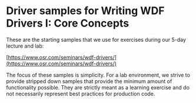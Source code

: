 # Driver samples for Writing WDF Drivers I: Core Concepts #
These are the starting samples that we use for exercises during our 5-day lecture and lab:

[https://www.osr.com/seminars/wdf-drivers/](https://www.osr.com/seminars/wdf-drivers/)

The focus of these samples is simplicity. For a lab environment, we strive to provide stripped down samples that provide the minimum amount of functionality possible. They are strictly meant as a learning exercise and do not necessarily represent best practices for production code.